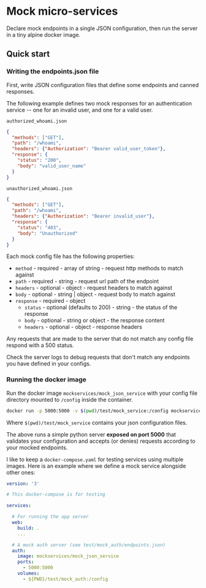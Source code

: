 # Mock micro-services

Declare mock endpoints in a single JSON configuration, then run the server in a tiny alpine docker image.

## Quick start

### Writing the endpoints.json file

First, write JSON configuration files that define some endpoints and canned responses.

The following example defines two mock responses for an authentication service -- one for an invalid user, and one for a valid user.

`authorized_whoami.json`

```json
{
  "methods": ["GET"],
  "path": "/whoami",
  "headers": {"Authorization": "Bearer valid_user_token"},
  "response": {
    "status": "200",
    "body": "valid_user_name"
  }
}
```

`unauthorized_whoami.json`

```json
{
  "methods": ["GET"],
  "path": "/whoami",
  "headers": {"Authorization": "Bearer invalid_user"},
  "response": {
    "status": "403",
    "body": "Unauthorized"
  }
}
```

Each mock config file has the following properties:

* `method` - required - array of string - request http methods to match against
* `path` - required - string - request url path of the endpoint
* `headers` - optional - object - request headers to match against
* `body` - optional - string | object - request body to match against
* `response` - required - object
  * `status` - optional (defaults to 200) - string - the status of the response
  * `body` - optional - string or object - the response content
  * `headers` - optional - object - response headers

Any requests that are made to the server that do not match any config file respond with a 500 status.

Check the server logs to debug requests that don't match any endpoints you have defined in your configs.

### Running the docker image

Run the docker image `mockservices/mock_json_service` with your config file directory mounted to `/config` inside the container.

```sh
docker run -p 5000:5000 -v $(pwd)/test/mock_service:/config mockservices/mock_json_service
```

Where `$(pwd)/test/mock_service` contains your json configuration files.

The above runs a simple python server **exposed on port 5000** that validates your configuration and accepts (or denies) requests according to your mocked endpoints.

I like to keep a `docker-compose.yaml` for testing services using multiple images. Here is an example where we define a mock service alongside other ones:

```yaml
version: '3'

# This docker-compose is for testing

services:

  # For running the app server
  web:
    build: . 
    ...

  # A mock auth server (see test/mock_auth/endpoints.json)
  auth:
    image: mockservices/mock_json_service
    ports:
      - 5000:5000
    volumes:
      - ${PWD}/test/mock_auth:/config
```
